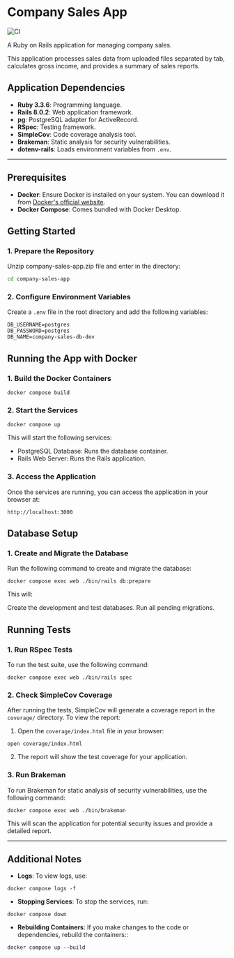 # Company Sales App

![CI](https://github.com/aranhaqg/company-sales-app/actions/workflows/ci.yml/badge.svg)

A Ruby on Rails application for managing company sales.

This application processes sales data from uploaded files separated by tab, calculates gross income, and provides a summary of sales reports.

## Application Dependencies

- **Ruby 3.3.6**: Programming language.
- **Rails 8.0.2**: Web application framework.
- **pg**: PostgreSQL adapter for ActiveRecord.
- **RSpec**: Testing framework.
- **SimpleCov**: Code coverage analysis tool.
- **Brakeman**: Static analysis for security vulnerabilities.
- **dotenv-rails**: Loads environment variables from `.env`.
---

## Prerequisites

- **Docker**: Ensure Docker is installed on your system. You can download it from [Docker's official website](https://www.docker.com/).
- **Docker Compose**: Comes bundled with Docker Desktop.


## Getting Started

### 1. Prepare the Repository

Unzip company-sales-app.zip file and enter in the directory:

```bash
cd company-sales-app
```

### 2. Configure Environment Variables
Create a `.env` file in the root directory and add the following variables:
```
DB_USERNAME=postgres
DB_PASSWORD=postgres
DB_NAME=company-sales-db-dev
```

## Running the App with Docker

### 1. Build the Docker Containers
```
docker compose build
```
### 2. Start the Services
```
docker compose up
```

This will start the following services:

- PostgreSQL Database: Runs the database container.
- Rails Web Server: Runs the Rails application.

### 3. Access the Application
Once the services are running, you can access the application in your browser at:
```
http://localhost:3000
```

## Database Setup

### 1. Create and Migrate the Database
Run the following command to create and migrate the database:
```
docker compose exec web ./bin/rails db:prepare
```

This will:

Create the development and test databases.
Run all pending migrations.

## Running Tests

### 1. Run RSpec Tests
To run the test suite, use the following command:
```
docker compose exec web ./bin/rails spec
```

### 2. Check SimpleCov Coverage
After running the tests, SimpleCov will generate a coverage report in the `coverage/` directory. To view the report:

1. Open the `coverage/index.html` file in your browser:
```
open coverage/index.html
```
2. The report will show the test coverage for your application.

### 3. Run Brakeman
To run Brakeman for static analysis of security vulnerabilities, use the following command:
```
docker compose exec web ./bin/brakeman
```

This will scan the application for potential security issues and provide a detailed report.

---

## Additional Notes

- **Logs**: To view logs, use:
```
docker compose logs -f
```
- **Stopping Services**: To stop the services, run:
```
docker compose down
```

- **Rebuilding Containers**: If you make changes to the code or dependencies, rebuild the containers::

```
docker compose up --build
```
